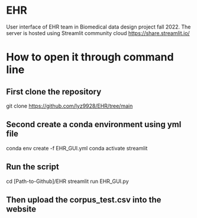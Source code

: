 # EHR
User interface of EHR team in Biomedical data design project fall 2022. The server is hosted using Streamlit community cloud https://share.streamlit.io/


# How to open it through command line
## First clone the repository
git clone https://github.com/lyz9928/EHR/tree/main

## Second create a conda environment using yml file
conda env create -f EHR_GUI.yml
conda activate streamlit

## Run the script
cd [Path-to-Github]/EHR
streamlit run EHR_GUI.py

## Then upload the corpus_test.csv into the website
